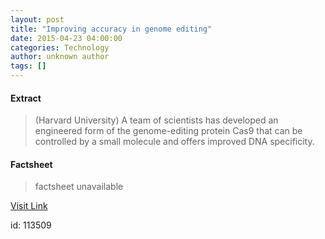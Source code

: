 ```yaml
---
layout: post
title: "Improving accuracy in genome editing"
date: 2015-04-23 04:00:00
categories: Technology
author: unknown author
tags: []
---
```



#### Extract
>(Harvard University) A team of scientists has developed an engineered form of the genome-editing protein Cas9 that can be controlled by a small molecule and offers improved DNA specificity.

#### Factsheet
>factsheet unavailable

[Visit Link](http://www.eurekalert.org/pub_releases/2015-04/hu-iai042315.php)

id:  113509
